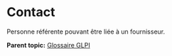 Contact
=======

Personne référente pouvant être liée à un fournisseur.

**Parent topic:** [Glossaire GLPI](../../glpi/glossary.html)

